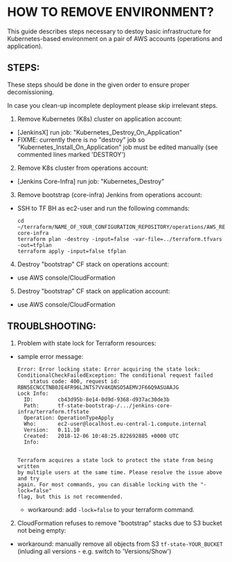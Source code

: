 # HOW TO REMOVE ENVIRONMENT?

This guide describes steps necessary to destoy basic infrastructure for Kubernetes-based environment
on a pair of AWS accounts (operations and application).


## STEPS:

These steps should be done in the given order to ensure proper decomissioning.

In case you clean-up incomplete deployment please skip irrelevant steps.


1. Remove Kubernetes (K8s) cluster on application account:

* [JenkinsX] run job: "Kubernetes_Destroy_On_Application"
* FIXME: currently there is no "destroy" job so "Kubernetes_Install_On_Application" job must be edited manually (see commented lines marked 'DESTROY')

2. Remove K8s cluster from operations account:

* [Jenkins Core-Infra] run job: "Kubernetes_Destroy"

3. Remove bootstrap (core-infra) Jenkins from operations account:

* SSH to TF BH as ec2-user and run the following commands:

  ```
  cd ~/terraform/NAME_OF_YOUR_CONFIGURATION_REPOSITORY/operations/AWS_REGION/jenkins-core-infra
  terraform plan -destroy -input=false -var-file=../terraform.tfvars -out=tfplan
  terraform apply -input=false tfplan
  ```

4. Destroy "bootstrap" CF stack on operations account:

* use AWS console/CloudFormation

5. Destroy "bootstrap" CF stack on application account:

* use AWS console/CloudFormation


## TROUBLSHOOTING:

1. Problem with state lock for Terraform resources:

* sample error message:

  ```
  Error: Error locking state: Error acquiring the state lock: ConditionalCheckFailedException: The conditional request failed
      status code: 400, request id: RBN5ECNCCTNB0JE4FR96LJNTS7VV4KQNSO5AEMVJF66Q9ASUAAJG
  Lock Info:
    ID:        cb43d95b-8e14-0d9d-9368-d937ac30de3b
    Path:      tf-state-bootstrap-/.../jenkins-core-infra/terraform.tfstate
    Operation: OperationTypeApply
    Who:       ec2-user@localhost.eu-central-1.compute.internal
    Version:   0.11.10
    Created:   2018-12-06 10:48:25.822692885 +0000 UTC
    Info:


  Terraform acquires a state lock to protect the state from being written
  by multiple users at the same time. Please resolve the issue above and try
  again. For most commands, you can disable locking with the "-lock=false"
  flag, but this is not recommended.
  ```

  * workaround: add `-lock=false` to your terraform command.

2. CloudFormation refuses to remove "bootstrap" stacks due to S3 bucket not being empty:

* workaround: manually remove all objects from S3 `tf-state-YOUR_BUCKET` (inluding all versions - e.g. switch to 'Versions/Show')
